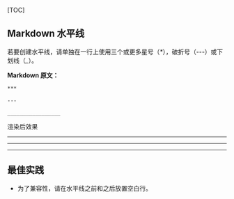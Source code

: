 [TOC]

## Markdown 水平线

若要创建水平线，请单独在一行上使用三个或更多星号（*\**），破折号（---）或下划线（*\_*）。

**Markdown 原文：**

```auto
***

---

_________________
```

渲染后效果

* * *

* * *

* * *

## 最佳实践

+   为了兼容性，请在水平线之前和之后放置空白行。
